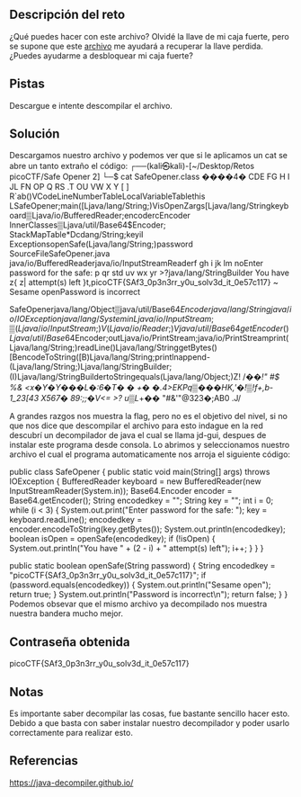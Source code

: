 ## Descripción del reto
¿Qué puedes hacer con este archivo?
Olvidé la llave de mi caja fuerte, pero se supone que este [archivo](https://artifacts.picoctf.net/c/292/SafeOpener.class) me ayudará a recuperar la llave perdida. ¿Puedes ayudarme a desbloquear mi caja fuerte?
## Pistas 
Descargue e intente descompilar el archivo.
## Solución 
Descargamos nuestro archivo y podemos ver que si le aplicamos un cat se abre un tanto extraño el código: 
┌──(kali㉿kali)-[~/Desktop/Retos picoCTF/Safe Opener 2]
└─$ cat SafeOpener.class 
����4�
CDE     FG
H
I
JL      FN
OP
Q
RS
.T
OU
VW
X
Y
[
]
R`ab<init>()VCodeLineNumberTableLocalVariableTablethis
                                                      LSafeOpener;main([Ljava/lang/String;)VisOpenZargs[Ljava/lang/Stringkeyboard▒Ljava/io/BufferedReader;encodercEncoder
   InnerClasses▒Ljava/util/Base64$Encoder;
StackMapTable*Dcdang/String;keyiI
ExceptionsopenSafe(Ljava/lang/String;)password
SourceFileSafeOpener.java
                         java/io/BufferedReaderjava/io/InputStreamReaderf
                                                                         gh
                                                                           i
                                                                            jk
                                                                              lm
                                                                                noEnter password for the safe: p
                                                                                                                qr
                                                                                                                  std
                                                                                                                     uv
                                                                                                                       wx
                                                                                                                         yr
                                                                                                                           >?java/lang/StringBuilder
You have  
          z{
            z| attempt(s) left
                              }t,picoCTF{SAf3_0p3n3rr_y0u_solv3d_it_0e57c117}
                                                                             ~
                                                                              Sesame openPassword is incorrect

SafeOpenerjava/lang/Object▒java/util/Base64$Encoderjava/lang/Stringjava/io/IOExceptionjava/lang/SysteminLjava/io/InputStream;▒(Ljava/io/InputStream;)V(Ljava/io/Reader;)Vjava/util/Base64
getEncoder()Ljava/util/Base64$Encoder;outLjava/io/PrintStream;java/io/PrintStreamprint(Ljava/lang/String;)readLine()Ljava/lang/StringgetBytes()[BencodeToString([B)Ljava/lang/String;printlnappend-(Ljava/lang/String;)Ljava/lang/StringBuilder;(I)Ljava/lang/StringBuildertoStringequals(Ljava/lang/Object;)Z! /*��!"
                                                                                                                                                #$      %& <x�Y�Y���L�:6�T�
�
 +�
�.4>EKPq▒���HK,'�!▒!f+,b-1_23[43 X567� 89:;;�V<=        >? u▒L*+��
                    "#&'"@323�;AB0
.J/       

A grandes razgos nos muestra la flag, pero no es el objetivo del nivel, si no que nos dice que descompilar el archivo para esto indague en la red descubrí un decompilador de java el cual se llama jd-gui, despues de instalar este programa desde consola. Lo abrimos y seleccionamos nuestro archivo el cual el programa automaticamente nos arroja el siguiente código: 

public class SafeOpener {
  public static void main(String[] args) throws IOException {
    BufferedReader keyboard = new BufferedReader(new InputStreamReader(System.in));
    Base64.Encoder encoder = Base64.getEncoder();
    String encodedkey = "";
    String key = "";
    int i = 0;
    while (i < 3) {
      System.out.print("Enter password for the safe: ");
      key = keyboard.readLine();
      encodedkey = encoder.encodeToString(key.getBytes());
      System.out.println(encodedkey);
      boolean isOpen = openSafe(encodedkey);
      if (!isOpen) {
        System.out.println("You have  " + (2 - i) + " attempt(s) left");
        i++;
      } 
    } 
  }
  
  public static boolean openSafe(String password) {
    String encodedkey = "picoCTF{SAf3_0p3n3rr_y0u_solv3d_it_0e57c117}";
    if (password.equals(encodedkey)) {
      System.out.println("Sesame open");
      return true;
    } 
    System.out.println("Password is incorrect\n");
    return false;
  }
}
Podemos obsevar que el mismo archivo ya decompilado nos muestra nuestra bandera mucho mejor.
## Contraseña obtenida 
picoCTF{SAf3_0p3n3rr_y0u_solv3d_it_0e57c117}
## Notas 
Es importante saber decompilar las cosas, fue bastante sencillo hacer esto. Debido a que basta con saber instalar nuestro decompilador y poder usarlo correctamente para realizar esto. 
## Referencias 
https://java-decompiler.github.io/